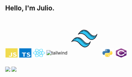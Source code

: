 ## Hello, I'm Julio.


<div style="display: inline_block"><br>
  <img align="center" alt="Rafa-Js" height="30" width="40" src="https://raw.githubusercontent.com/devicons/devicon/master/icons/javascript/javascript-plain.svg">
  <img align="center" alt="Rafa-Ts" height="30" width="40" src="https://raw.githubusercontent.com/devicons/devicon/master/icons/typescript/typescript-plain.svg">
  <img align="center" alt="Rafa-React" height="30" width="40" src="https://raw.githubusercontent.com/devicons/devicon/master/icons/react/react-original.svg">
  <img align="center" alt="tailwind" height="30" width="40" src="https://icons8.com/icon/4PiNHtUJVbLs/tailwind-css">
  <svg xmlns="http://www.w3.org/2000/svg" x="0px" y="0px" width="100" height="100" viewBox="0 0 100 100">
<path fill="#31c4f3" d="M30.64,36.275c7.042-8.542,10.948-13.279,17.99-13.279c12.764,0,16.07,9.906,24.867,16.413 C77,42,86.98,44.818,90.501,36.275C86.98,48.021,79.938,53.36,72.895,53.36C67.722,53.36,61,48,54.849,41.08 C47.267,32.552,34.162,32.004,30.64,36.275z"></path><path fill="#31c4f3" d="M9.499,59.919c7.042-8.542,10.948-13.279,17.99-13.279c12.764,0,16.359,9.532,24.867,16.413 C56,66,65.838,68.461,69.36,59.919c-3.521,11.746-10.564,17.084-17.606,17.084C46.581,77.004,40,72,33.707,64.724 C26.243,56.093,13.02,55.648,9.499,59.919z"></path><path fill="#1f212b" d="M72.895,54.359c-6.265,0-13.678-6.86-18.794-12.615c-4.756-5.35-11.458-7.193-16.122-7.077 c-2.998,0.056-5.452,0.894-6.565,2.242c0,0,0,0-0.001,0.001c-0.352,0.427-0.982,0.487-1.408,0.136 c-0.426-0.351-0.488-0.98-0.136-1.406c0.001-0.003,0.003-0.005,0.005-0.007c7.011-8.504,11.245-13.637,18.757-13.637 c9.158,0,13.657,4.833,18.42,9.951c2.129,2.287,4.331,4.652,7.042,6.658c2.023,1.495,6.572,3.132,10.357,2.076 c2.364-0.657,4.089-2.269,5.127-4.787c0.203-0.492,0.759-0.738,1.259-0.562c0.502,0.179,0.776,0.719,0.624,1.229 C88.118,47.706,81.178,54.359,72.895,54.359z M38.293,32.664c5.1,0,12.213,2.026,17.303,7.752 c6.846,7.702,12.99,11.943,17.299,11.943c5.891,0,11.058-3.931,14.46-10.767c-0.726,0.438-1.517,0.779-2.369,1.016 c-4.685,1.304-9.897-0.778-12.083-2.396c-2.86-2.115-5.125-4.55-7.316-6.903c-4.651-4.998-8.668-9.313-16.956-9.313 c-5.472,0-9.01,3.182-14.004,9.055c1.014-0.23,2.128-0.361,3.315-0.383C38.058,32.665,38.175,32.664,38.293,32.664z"></path><path fill="#1f212b" d="M51.753,78.004c-5.083,0-11.761-4.483-18.803-12.625c-4.598-5.317-11.242-7.159-15.893-7.098 c-3.105,0.036-5.642,0.886-6.787,2.272c0,0-0.001,0.001-0.001,0.001l0,0c-0.352,0.428-0.98,0.487-1.408,0.136 c-0.426-0.352-0.487-0.981-0.135-1.407l0,0c0.001-0.002,0.003-0.004,0.004-0.006c7.011-8.504,11.245-13.637,18.757-13.637 c9.493,0,14.151,5.034,19.084,10.363c1.964,2.123,3.996,4.317,6.412,6.271c2.183,1.766,6.437,3.152,10.016,2.235 c2.51-0.641,4.338-2.313,5.435-4.973c0.204-0.493,0.759-0.74,1.259-0.562c0.502,0.179,0.776,0.719,0.624,1.229 C66.977,71.351,60.037,78.004,51.753,78.004z M17.257,56.279c5.104,0,12.233,2.04,17.207,7.791 c6.656,7.695,12.797,11.934,17.29,11.934c5.864,0,11.011-3.895,14.414-10.675c-0.812,0.497-1.705,0.873-2.671,1.119 c-4.258,1.089-9.144-0.494-11.769-2.618c-2.528-2.044-4.609-4.293-6.622-6.468c-4.828-5.217-8.998-9.722-17.616-9.722 c-5.467,0-9.004,3.176-13.991,9.038c1.076-0.247,2.266-0.383,3.537-0.397C17.108,56.28,17.183,56.279,17.257,56.279z"></path><path d="M59.424,69.567c-4.122,0-8.357-2.487-10.382-4.126c-2.181-1.764-4.185-3.977-6.124-6.116C38.575,54.529,34.473,50,28.5,50 c-0.276,0-0.5-0.224-0.5-0.5s0.224-0.5,0.5-0.5c6.416,0,10.861,4.907,15.159,9.653c1.913,2.112,3.891,4.296,6.011,6.011 c2.148,1.737,6.905,4.494,11.123,3.794c0.271-0.049,0.529,0.14,0.575,0.411c0.045,0.272-0.139,0.53-0.412,0.575 C60.451,69.528,59.938,69.567,59.424,69.567z"></path><path d="M19.5,53c-0.162,0-0.32-0.078-0.417-0.223c-0.153-0.229-0.091-0.54,0.139-0.693c2.513-1.676,4.26-2.59,6.836-2.935 c0.273-0.045,0.525,0.155,0.562,0.429s-0.155,0.525-0.429,0.562c-2.381,0.319-4.028,1.186-6.414,2.776 C19.692,52.973,19.596,53,19.5,53z"></path><path d="M80.924,46.067c-4.122,0-8.357-2.487-10.382-4.126c-2.181-1.764-4.185-3.977-6.124-6.116 C60.075,31.029,55.973,26.5,50,26.5c-0.276,0-0.5-0.224-0.5-0.5s0.224-0.5,0.5-0.5c6.416,0,10.861,4.907,15.159,9.653 c1.913,2.112,3.891,4.296,6.011,6.011c2.148,1.737,6.907,4.487,11.123,3.794c0.273-0.053,0.53,0.14,0.575,0.411 c0.045,0.272-0.139,0.53-0.412,0.575C81.951,46.028,81.438,46.067,80.924,46.067z"></path><path d="M41,29.5c-0.162,0-0.32-0.078-0.417-0.223c-0.153-0.229-0.091-0.54,0.139-0.693c2.24-1.493,3.869-2.383,6.057-2.809 c0.273-0.046,0.534,0.125,0.586,0.396c0.053,0.271-0.125,0.534-0.396,0.587c-2.022,0.393-3.561,1.237-5.693,2.658 C41.192,29.473,41.096,29.5,41,29.5z"></path>
</svg>
  <img align="center" alt="Python" height="30" width="40" src="https://raw.githubusercontent.com/devicons/devicon/master/icons/python/python-original.svg">
  <img align="center" alt="Rafa-Csharp" height="30" width="40" src="https://raw.githubusercontent.com/devicons/devicon/master/icons/csharp/csharp-original.svg">
  
  ##
 
<div> 
  <a href = "mailto:gonzalez.rodrigues@gmail.com"><img src="https://img.shields.io/badge/-Gmail-%23333?style=for-the-badge&logo=gmail&logoColor=white" target="_blank"></a>
  <a href="[[https://www.linkedin.com/in/rafaella-ballerini-45875016a](https://www.linkedin.com/in/j%C3%BAlio-gonzalez-6000a6299/)](https://www.linkedin.com/in/j%C3%BAlio-gonzalez-6000a6299/)" target="_blank"><img src="https://img.shields.io/badge/-LinkedIn-%230077B5?style=for-the-badge&logo=linkedin&logoColor=white" target="_blank"></a> 
  
</div>
